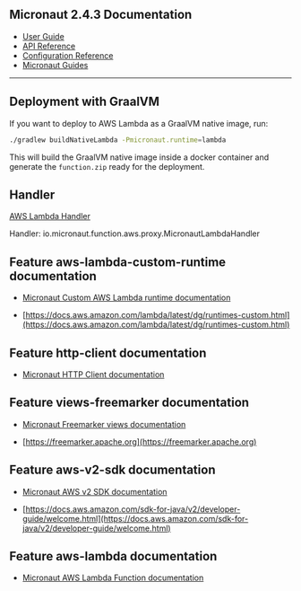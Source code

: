 ## Micronaut 2.4.3 Documentation

- [User Guide](https://docs.micronaut.io/2.4.3/guide/index.html)
- [API Reference](https://docs.micronaut.io/2.4.3/api/index.html)
- [Configuration Reference](https://docs.micronaut.io/2.4.3/guide/configurationreference.html)
- [Micronaut Guides](https://guides.micronaut.io/index.html)
---

## Deployment with GraalVM

If you want to deploy to AWS Lambda as a GraalVM native image, run:

```bash
./gradlew buildNativeLambda -Pmicronaut.runtime=lambda
```

This will build the GraalVM native image inside a docker container and generate the `function.zip` ready for the deployment.

## Handler

[AWS Lambda Handler](https://docs.aws.amazon.com/lambda/latest/dg/java-handler.html)

Handler: io.micronaut.function.aws.proxy.MicronautLambdaHandler

## Feature aws-lambda-custom-runtime documentation

- [Micronaut Custom AWS Lambda runtime documentation](https://micronaut-projects.github.io/micronaut-aws/latest/guide/index.html#lambdaCustomRuntimes)

- [https://docs.aws.amazon.com/lambda/latest/dg/runtimes-custom.html](https://docs.aws.amazon.com/lambda/latest/dg/runtimes-custom.html)

## Feature http-client documentation

- [Micronaut HTTP Client documentation](https://docs.micronaut.io/latest/guide/index.html#httpClient)

## Feature views-freemarker documentation

- [Micronaut Freemarker views documentation](https://micronaut-projects.github.io/micronaut-views/latest/guide/index.html#freemarker)

- [https://freemarker.apache.org](https://freemarker.apache.org)

## Feature aws-v2-sdk documentation

- [Micronaut AWS v2 SDK documentation](https://micronaut-projects.github.io/micronaut-aws/latest/guide/)

- [https://docs.aws.amazon.com/sdk-for-java/v2/developer-guide/welcome.html](https://docs.aws.amazon.com/sdk-for-java/v2/developer-guide/welcome.html)

## Feature aws-lambda documentation

- [Micronaut AWS Lambda Function documentation](https://micronaut-projects.github.io/micronaut-aws/latest/guide/index.html#lambda)

